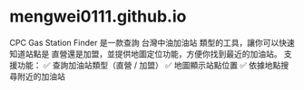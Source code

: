 # mengwei0111.github.io
 CPC Gas Station Finder 是一款查詢 台灣中油加油站 類型的工具，讓你可以快速知道站點是 直營還是加盟，並提供地圖定位功能，方便你找到最近的加油站。 支援功能： ✅ 查詢加油站類型（直營 / 加盟） ✅ 地圖顯示站點位置 ✅ 依據地點搜尋附近的加油站
